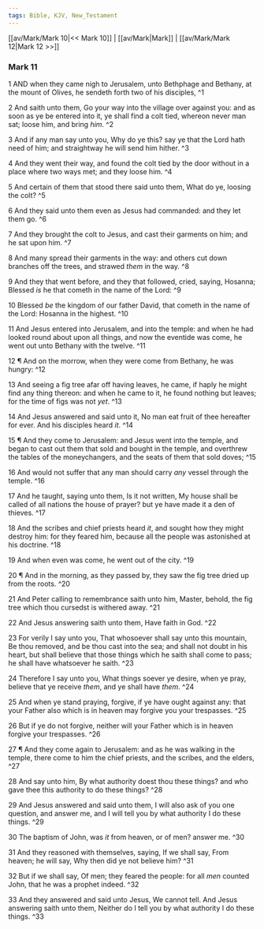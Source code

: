 ```yaml
---
tags: Bible, KJV, New_Testament
---
```


[[av/Mark/Mark 10|<< Mark 10]] | [[av/Mark|Mark]] | [[av/Mark/Mark 12|Mark 12 >>]]

### Mark 11

1 AND when they came nigh to Jerusalem, unto Bethphage and Bethany, at the mount of Olives, he sendeth forth two of his disciples, ^1

2 And saith unto them, Go your way into the village over against you: and as soon as ye be entered into it, ye shall find a colt tied, whereon never man sat; loose him, and bring _him_. ^2

3 And if any man say unto you, Why do ye this? say ye that the Lord hath need of him; and straightway he will send him hither. ^3

4 And they went their way, and found the colt tied by the door without in a place where two ways met; and they loose him. ^4

5 And certain of them that stood there said unto them, What do ye, loosing the colt? ^5

6 And they said unto them even as Jesus had commanded: and they let them go. ^6

7 And they brought the colt to Jesus, and cast their garments on him; and he sat upon him. ^7

8 And many spread their garments in the way: and others cut down branches off the trees, and strawed _them_ in the way. ^8

9 And they that went before, and they that followed, cried, saying, Hosanna; Blessed _is_ he that cometh in the name of the Lord: ^9

10 Blessed _be_ the kingdom of our father David, that cometh in the name of the Lord: Hosanna in the highest. ^10

11 And Jesus entered into Jerusalem, and into the temple: and when he had looked round about upon all things, and now the eventide was come, he went out unto Bethany with the twelve. ^11

12 ¶ And on the morrow, when they were come from Bethany, he was hungry: ^12

13 And seeing a fig tree afar off having leaves, he came, if haply he might find any thing thereon: and when he came to it, he found nothing but leaves; for the time of figs was not _yet_. ^13

14 And Jesus answered and said unto it, No man eat fruit of thee hereafter for ever. And his disciples heard _it_. ^14

15 ¶ And they come to Jerusalem: and Jesus went into the temple, and began to cast out them that sold and bought in the temple, and overthrew the tables of the moneychangers, and the seats of them that sold doves; ^15

16 And would not suffer that any man should carry _any_ vessel through the temple. ^16

17 And he taught, saying unto them, Is it not written, My house shall be called of all nations the house of prayer? but ye have made it a den of thieves. ^17

18 And the scribes and chief priests heard _it_, and sought how they might destroy him: for they feared him, because all the people was astonished at his doctrine. ^18

19 And when even was come, he went out of the city. ^19

20 ¶ And in the morning, as they passed by, they saw the fig tree dried up from the roots. ^20

21 And Peter calling to remembrance saith unto him, Master, behold, the fig tree which thou cursedst is withered away. ^21

22 And Jesus answering saith unto them, Have faith in God. ^22

23 For verily I say unto you, That whosoever shall say unto this mountain, Be thou removed, and be thou cast into the sea; and shall not doubt in his heart, but shall believe that those things which he saith shall come to pass; he shall have whatsoever he saith. ^23

24 Therefore I say unto you, What things soever ye desire, when ye pray, believe that ye receive _them_, and ye shall have _them_. ^24

25 And when ye stand praying, forgive, if ye have ought against any: that your Father also which is in heaven may forgive you your trespasses. ^25

26 But if ye do not forgive, neither will your Father which is in heaven forgive your trespasses. ^26

27 ¶ And they come again to Jerusalem: and as he was walking in the temple, there come to him the chief priests, and the scribes, and the elders, ^27

28 And say unto him, By what authority doest thou these things? and who gave thee this authority to do these things? ^28

29 And Jesus answered and said unto them, I will also ask of you one question, and answer me, and I will tell you by what authority I do these things. ^29

30 The baptism of John, was _it_ from heaven, or of men? answer me. ^30

31 And they reasoned with themselves, saying, If we shall say, From heaven; he will say, Why then did ye not believe him? ^31

32 But if we shall say, Of men; they feared the people: for all _men_ counted John, that he was a prophet indeed. ^32

33 And they answered and said unto Jesus, We cannot tell. And Jesus answering saith unto them, Neither do I tell you by what authority I do these things. ^33
